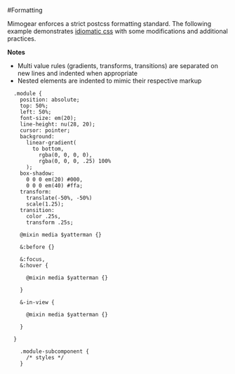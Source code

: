 #Formatting

Mimogear enforces a strict postcss formatting standard. The following example demonstrates [idiomatic css](https://github.com/necolas/idiomatic-css) with some modifications and additional practices.

**Notes**

* Multi value rules (gradients, transforms, transitions) are separated on new lines and indented when appropriate
* Nested elements are indented to mimic their respective markup

```postcss
  .module {
    position: absolute;
    top: 50%;
    left: 50%;
    font-size: em(20);
    line-height: nu(28, 20);
    cursor: pointer;
    background:
      linear-gradient(
        to bottom,
          rgba(0, 0, 0, 0),
          rgba(0, 0, 0, .25) 100%
      );
    box-shadow:
      0 0 0 em(20) #000,
      0 0 0 em(40) #ffa;
    transform:
      translate(-50%, -50%)
      scale(1.25);
    transition:
      color .25s,
      transform .25s;

    @mixin media $yatterman {}

    &:before {}

    &:focus,
    &:hover {

      @mixin media $yatterman {}

    }

    &-in-view {

      @mixin media $yatterman {}

    }

  }

    .module-subcomponent {
      /* styles */
    }
```
